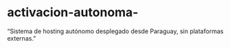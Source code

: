 # activacion-autonoma-
“Sistema de hosting autónomo desplegado desde Paraguay, sin plataformas externas.”
